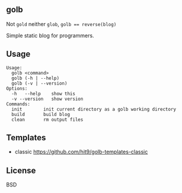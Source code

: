 golb
----

Not `gold` neither `glob`, `golb == reverse(blog)`

Simple static blog for programmers.

Usage
-----

```
Usage:
  golb <command>
  golb (-h | --help)
  golb (-v | --version)
Options:
  -h   --help    show this
  -v --version   show version
Commands:
  init        init current directory as a golb working directory
  build       build blog
  clean       rm output files
```


Templates
---------

* classic https://github.com/hit9/golb-templates-classic

License
-------

BSD
